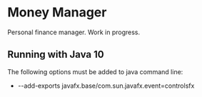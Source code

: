 # Money Manager

Personal finance manager. Work in progress.

## Running with Java 10

The following options must be added to java command line:

* --add-exports javafx.base/com.sun.javafx.event=controlsfx